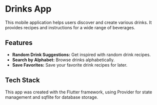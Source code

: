 # Drinks App

This mobile application helps users discover and create various drinks. It provides recipes and instructions for a wide range of beverages.

## Features

*   **Random Drink Suggestions:** Get inspired with random drink recipes.
*   **Search by Alphabet:** Browse drinks alphabetically.
*   **Save Favorites:** Save your favorite drink recipes for later.

## Tech Stack

This app was created with the Flutter framework, using Provider for state management and sqflite for database storage.